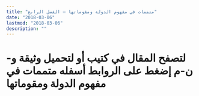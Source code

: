 ```yaml
---
title: "متممات في مفهوم الدولة ومقوماتها – الفصل الرابع"
date: "2018-03-06"
lastmod: "2018-03-06"
description: ""
---
```

# **لتصفح المقال في كتيب أو لتحميل وثيقة و-ن-م إضغط على الروابط أسفله** **متممات في مفهوم الدولة ومقوماتها**

###